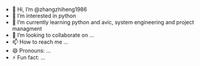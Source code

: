 - 👋 Hi, I’m @zhangzhiheng1986
- 👀 I’m interested in python
- 🌱 I’m currently learning python and avic, system engineering and project managment
- 💞️ I’m looking to collaborate on ...
- 📫 How to reach me ...
- 😄 Pronouns: ...
- ⚡ Fun fact: ...

<!---
zhangzhiheng1986/zhangzhiheng1986 is a ✨ special ✨ repository because its `README.md` (this file) appears on your GitHub profile.
You can click the Preview link to take a look at your changes.
--->
